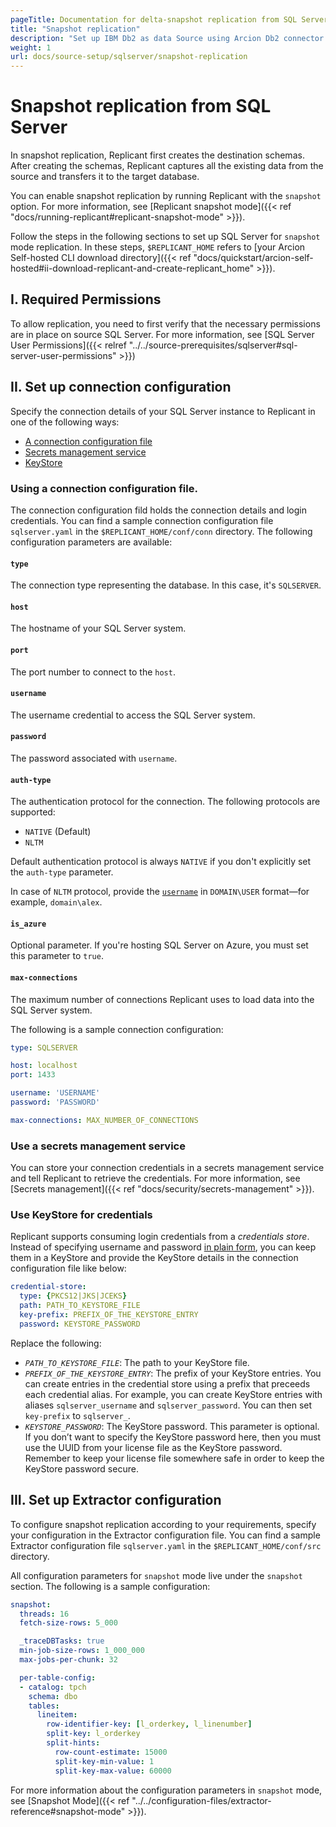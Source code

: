 ```yaml
---
pageTitle: Documentation for delta-snapshot replication from SQL Server
title: "Snapshot replication"
description: "Set up IBM Db2 as data Source using Arcion Db2 connector. Arcion supports Db2 on Kafka/MQ, Native LUW, and i Series AS/400 platforms."
weight: 1
url: docs/source-setup/sqlserver/snapshot-replication
---
```


# Snapshot replication from SQL Server
In snapshot replication, Replicant first creates the destination schemas. After creating the schemas, Replicant captures all the existing data from the source and transfers it to the target database.

You can enable snapshot replication by running Replicant with the `snapshot` option. For more information, see [Replicant snapshot mode]({{< ref "docs/running-replicant#replicant-snapshot-mode" >}}).

Follow the steps in the following sections to set up SQL Server for `snapshot` mode replication. In these steps, `$REPLICANT_HOME` refers to [your Arcion Self-hosted CLI download directory]({{< ref "docs/quickstart/arcion-self-hosted#ii-download-replicant-and-create-replicant_home" >}}).

## I. Required Permissions

To allow replication, you need to first verify that the necessary permissions are in place on source SQL Server. For more information, see [SQL Server User Permissions]({{< relref "../../source-prerequisites/sqlserver#sql-server-user-permissions" >}})

## II. Set up connection configuration
Specify the connection details of your SQL Server instance to Replicant in one of the following ways:

- [A connection configuration file](#using-a-connection-configuration-file)
- [Secrets management service](#use-a-secrets-management-service)
- [KeyStore](#using-keystore-for-credentials)

### Using a connection configuration file.
The connection configuration fild holds the connection details and login credentials.
You can find a sample connection configuration file `sqlserver.yaml` in the `$REPLICANT_HOME/conf/conn` directory. The following configuration parameters are available:

#### `type`
The connection type representing the database. In this case, it's `SQLSERVER`.

#### `host`
The hostname of your SQL Server system.

#### `port`
The port number to connect to the `host`.

#### `username`
The username credential to access the SQL Server system.

#### `password`
The password associated with `username`.

#### `auth-type`
The authentication protocol for the connection. The following protocols are supported:

- `NATIVE` (Default)
- `NLTM`
    
Default authentication protocol is always `NATIVE` if you don't explicitly set the `auth-type` parameter.

In case of `NLTM` protocol, provide the [`username`](#username) in `DOMAIN\USER` format—for example, `domain\alex`.

#### `is_azure`
Optional parameter. If you're hosting SQL Server on Azure, you must set this parameter to `true`.

#### `max-connections` 
The maximum number of connections Replicant uses to load data into the SQL Server system.

The following is a sample connection configuration:


```YAML
type: SQLSERVER

host: localhost
port: 1433

username: 'USERNAME'
password: 'PASSWORD'

max-connections: MAX_NUMBER_OF_CONNECTIONS
```

### Use a secrets management service
You can store your connection credentials in a secrets management service and tell Replicant to retrieve the credentials. For more information, see [Secrets management]({{< ref "docs/security/secrets-management" >}}). 

### Use KeyStore for credentials
Replicant supports consuming login credentials from a _credentials store_. Instead of specifying username and password [in plain form](#using-a-connection-configuration-file), you can keep them in a KeyStore and provide the KeyStore details in the connection configuration file like below:

```YAML
credential-store:
  type: {PKCS12|JKS|JCEKS}
  path: PATH_TO_KEYSTORE_FILE
  key-prefix: PREFIX_OF_THE_KEYSTORE_ENTRY
  password: KEYSTORE_PASSWORD
```

Replace the following:

- *`PATH_TO_KEYSTORE_FILE`*: The path to your KeyStore file.
- *`PREFIX_OF_THE_KEYSTORE_ENTRY`*: The prefix of your KeyStore entries. You can create entries in the credential store using a prefix that preceeds each credential alias. For example, you can create KeyStore entries with aliases `sqlserver_username` and `sqlserver_password`. You can then set `key-prefix` to `sqlserver_`.
- *`KEYSTORE_PASSWORD`*: The KeyStore password. This parameter is optional. If you don’t want to specify the KeyStore password here, then you must use the UUID from your license file as the KeyStore password. Remember to keep your license file somewhere safe in order to keep the KeyStore password secure.

## III. Set up Extractor configuration
To configure snapshot replication according to your requirements, specify your configuration in the Extractor configuration file. You can find a sample Extractor configuration file `sqlserver.yaml` in the `$REPLICANT_HOME/conf/src` directory. 

All configuration parameters for `snapshot` mode live under the `snapshot` section. The following is a sample configuration:

```YAML
snapshot:
  threads: 16
  fetch-size-rows: 5_000

  _traceDBTasks: true
  min-job-size-rows: 1_000_000
  max-jobs-per-chunk: 32

  per-table-config:
  - catalog: tpch      
    schema: dbo
    tables:
      lineitem:
        row-identifier-key: [l_orderkey, l_linenumber]
        split-key: l_orderkey
        split-hints:
          row-count-estimate: 15000
          split-key-min-value: 1
          split-key-max-value: 60000
```

For more information about the configuration parameters in `snapshot` mode, see [Snapshot Mode]({{< ref "../../configuration-files/extractor-reference#snapshot-mode" >}}).
